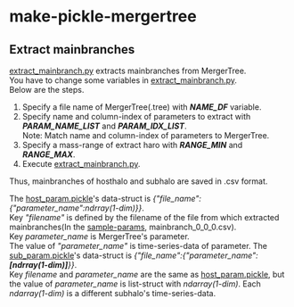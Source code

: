 # make-pickle-mergertree

## Extract mainbranches
[extract_mainbranch.py](extract_mainbranch.py) extracts mainbranches from MergerTree.  
You have to change some variables in [extract_mainbranch.py](extract_mainbranch.py).  
Below are the steps.
1. Specify a file name of MergerTree(.tree) with ***NAME_DF*** variable.
2. Specify name and column-index of parameters to extract with ***PARAM_NAME_LIST*** and ***PARAM_IDX_LIST***.<br>
Note: Match name and column-index of parameters to MergerTree.
3. Specify a mass-range of extract haro with ***RANGE_MIN*** and ***RANGE_MAX***.
4. Execute [extract_mainbranch.py](extract_mainbranch.py).

Thus, mainbranches of hosthalo and subhalo are saved in .csv format.<br>

The [host_param.pickle](/make-pickle-mergertree/sample-params/host_param.pickle)'s data-struct is *{"file_name":{"parameter_name":ndrray(1-dim)}}*.  
Key *"filename"* is defined by the filename of the file from which extracted mainbranches(In the [sample-params](/make-pickle-mergertree/sample-params), mainbranch_0_0_0.csv).  
Key *parameter_name* is MergerTree's parameter.  
The value of *"parameter_name"* is time-series-data of parameter.
The [sub_param.pickle](/make-pickle-mergertree/sample-params/sub_param.pickle)'s data-struct is *{"file_name":{"parameter_name":**[ndrray(1-dim)]**}}*.  
Key *filename* and *parameter_name* are the same as [host_param.pickle](/make-pickle-mergertree/sample-params/host_param.pickle), but the value of *parameter_name* is list-struct with *ndarray(1-dim)*. Each *ndarray(1-dim)* is a different subhalo's time-series-data.
<br>
